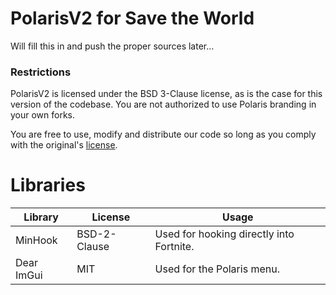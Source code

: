 # PolarisV2 for Save the World
Will fill this in and push the proper sources later...

### Restrictions
PolarisV2 is licensed under the BSD 3-Clause license, as is the case for this version of the codebase. You are not authorized to use Polaris branding in your own forks.

You are free to use, modify and distribute our code so long as you comply with the original's [license](https://github.com/PolarisV2/Polaris/blob/main/LICENSE).

# Libraries
| Library       | License       | Usage                                                     |
| ------------- | ------------- | --------------------------------------------------------- |
| MinHook       | BSD-2-Clause  | Used for hooking directly into Fortnite.                  |
| Dear ImGui    | MIT           | Used for the Polaris menu.                                |

